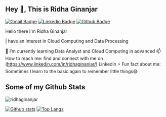 ## Hey 👋, This is Ridha Ginanjar
[![Gmail Badge](https://img.shields.io/badge/-ridhaginanjar7@gmail.com-c14438?style=flat&logo=Gmail&logoColor=white&link=mailto:ridhaginanjar7@gmail.com)](mailto:ridhaginanjar7@gmail.com) 
[![Linkedin Badge](https://img.shields.io/badge/-ridhaginanjar-0072b1?style=flat&logo=Linkedin&logoColor=white&link=https://www.linkedin.com/in/ridhaginanjar/)](https://www.linkedin.com/in/ridhaginanjar/) [![Github Badge](https://img.shields.io/badge/-ridhaginanjar-grey?style=flat&logo=github&logoColor=white&link=https://github.com/ridhaginanjar/)](https://www.github.com/ridhaginanjar/) <p align='left'>Hello there I'm Ridha Ginanjar

| have an interest in Cloud Computing and Data Processing

🌱 I’m currently learning Data Analyst and Cloud Computing in  advanced
📫 How to reach me: find and connect with me on (https://www.linkedin.com/in/ridhaginanjar/) Linkedin
⚡ Fun fact about me: Sometimes I learn to the basic again to remember little things😄 </p>
## Some of my Github Stats
<p align=left> <img src=https://komarev.com/ghpvc/?username=ridhaginanjar alt=ridhaginanjar /> </p>

[![Github stats](https://github-readme-stats.vercel.app/api?username=ridhaginanjar&show_icons=true&include_all_commits=true)](https://github.com/ridhaginanjar/github-readme-stats)
[![Top Langs](https://github-readme-stats.vercel.app/api/top-langs/?username=ridhaginanjar&layout=compact)](https://github.com/ridhaginanjar/github-readme-stats)

<!--
**ridhaginanjar/ridhaginanjar** is a ✨ _special_ ✨ repository because its `README.md` (this file) appears on your GitHub profile.

Here are some ideas to get you started:

- 🔭 I’m currently working on ...
- 🌱 I’m currently learning ...
- 👯 I’m looking to collaborate on ...
- 🤔 I’m looking for help with ...
- 💬 Ask me about ...
- 📫 How to reach me: ...
- 😄 Pronouns: ...
- ⚡ Fun fact: ...
-->
